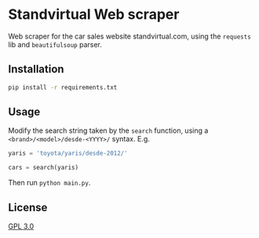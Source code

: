 # Standvirtual Web scraper

Web scraper for the car sales website standvirtual.com, using the `requests` lib and `beautifulsoup` parser.

## Installation
```bash
pip install -r requirements.txt
```

## Usage
Modify the search string taken by the `search` function, using a `<brand>/<model>/desde-<YYYY>/` syntax. E.g.
```python
yaris = 'toyota/yaris/desde-2012/'

cars = search(yaris)
```

Then run `python main.py`.

## License
[GPL 3.0](https://choosealicense.com/licenses/gpl-3.0/)

